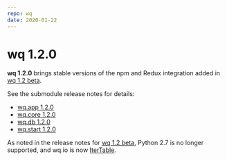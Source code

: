 ```yaml
---
repo: wq
date: 2020-01-22
---
```


# wq 1.2.0

**wq 1.2.0** brings stable versions of the npm and Redux integration added in [wq 1.2 beta].

See the submodule release notes for details:
- [wq.app 1.2.0](./wq.app-1.2.0.md)
- [wq.core 1.2.0](./wq.build-1.2.0.md)
- [wq.db 1.2.0](./wq.db-1.2.0.md)
- [wq.start 1.2.0](./wq.create-1.2.0.md)

As noted in the release notes for [wq 1.2 beta], Python 2.7 is no longer supported, and wq.io is now [IterTable](https://github.com/wq/itertable).

[wq 1.2 beta]: ./wq-1.2.0b1.md
